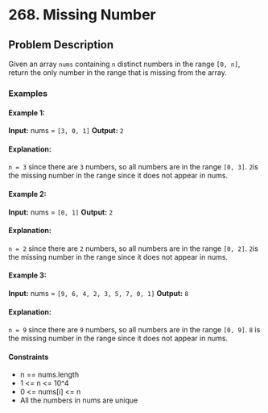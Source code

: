 # 268. Missing Number

## Problem Description

Given an array `nums` containing `n` distinct numbers in the range `[0, n]`, return the only number in the range that is missing from the array.

### Examples

#### Example 1:

**Input:** nums = `[3, 0, 1]`
**Output:** `2`
#### Explanation:

`n = 3` since there are `3` numbers, so all numbers are in the range `[0, 3]`. `2`is the missing number in the range since it does not appear in nums.

#### Example 2:
**Input:** nums = `[0, 1]`
**Output:** `2`
#### Explanation:

`n = 2` since there are `2` numbers, so all numbers are in the range `[0, 2]`. `2`is the missing number in the range since it does not appear in nums.

#### Example 3:
**Input:** nums = `[9, 6, 4, 2, 3, 5, 7, 0, 1]`
**Output:** `8`
#### Explanation:

`n = 9` since there are `9` numbers, so all numbers are in the range `[0, 9]`. `8` is the missing number in the range since it does not appear in nums.

#### Constraints
- n == nums.length
- 1 <= n <= 10^4
- 0 <= nums[i] <= n
- All the numbers in nums are unique
